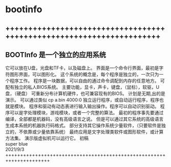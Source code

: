 # bootinfo
+++++++++++++++++++++++++++++++++++++++++++++++++++++++++++++++++++++
-----------------------------
BOOTInfo 是一个独立的应用系统
-----------------------------
它可以放在U盘，光盘和TF卡，以及磁盘上。
界面是一个命令行界面，最初是字符图形界面，可以图形化。
这个系统的概念是，每个程序是独立的，一次只为一个程序工作。
程序是一块数据，可以自由的通过命令调配到内存的任意地方。
可配有独立的私人BIOS系统。
主要功能，显卡，声卡，键盘，（鼠标），软驱，U盘，（硬盘）
可重新分布计算机硬件，也可兼容现有的BIOS。
计划是无期,出的是演示。
可以通过类似 cp a.bin 4000:0 独立运行程序，或自动运行程序，程序也就是模块。
程序和驱动有动态表进行输入输出操作。程序可以自动识别驱动。
程序可以是字处理模块，游戏模块，或者一个完整的算法。
最初的程序事先要通过编译，全部都是机器码，没有高级语言之说。
但是可以通过其它系统的高级语言生成本系统的机器执行码格式。
部分支持其它操作系统少量软件，（只要软件是独立的，不依靠或少量依靠系统）
最终应用是文字处理类软件或图形软件，或计算方法集。
演示版虚拟机可以运行它。
初稿  
                            super blue  
                            2021/9/3
+++++++++++++++++++++++++++++++++++++++++++++++++++++++++++++++++++++
